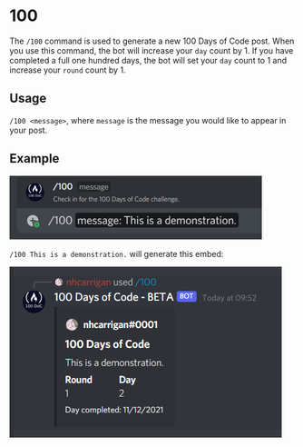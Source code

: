 # 100

The `/100` command is used to generate a new 100 Days of Code post. When you use this command, the bot will increase your `day` count by 1. If you have completed a full one hundred days, the bot will set your `day` count to 1 and increase your `round` count by 1.

## Usage

`/100 <message>`, where `message` is the message you would like to appear in your post.

## Example

![Image depicting the use of the slash command](../img/slash.png)

`/100 This is a demonstration.` will generate this embed:

![Image depicting the embed generated by the !100 command.](../img/oneHundred.png)
